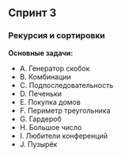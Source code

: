 ## Спринт 3
### Рекурсия и сортировки
**Основные задачи:**
- A. Генератор скобок
- B. Комбинации
- C. Подпоследовательность
- D. Печеньки
- E. Покупка домов
- F. Периметр треугольника
- G. Гардероб
- H. Большое число
- I. Любители конференций
- J. Пузырёк
